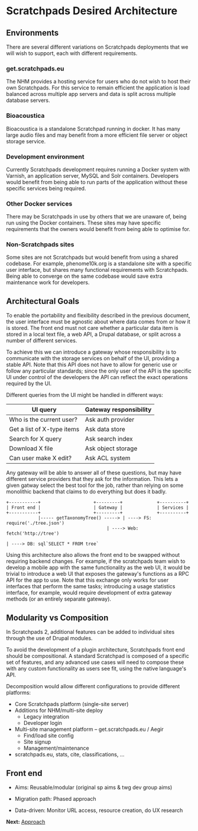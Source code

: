 # Scratchpads Desired Architecture

## Environments

There are several different variations on Scratchpads deployments that we will wish to support, each with different requirements.

### get.scratchpads.eu

The NHM provides a hosting service for users who do not wish to host their own Scratchpads. For this service to remain efficient the application is load balanced across multiple app servers and data is split across multiple database servers.

### Bioacoustica

Bioacoustica is a standalone Scratchpad running in docker. It has many large audio files and may benefit from a more efficient file server or object storage service.

### Development environment

Currently Scratchpads development requires running a Docker system with Varnish, an application server, MySQL and Solr containers. Developers would benefit from being able to run parts of the application without these specific services being required.

### Other Docker services

There may be Scratchpads in use by others that we are unaware of, being run using the Docker containers. These sites may have specific requirements that the owners would benefit from being able to optimise for.

### Non-Scratchpads sites

Some sites are not Scratchpads but would benefit from using a shared codebase. For example, phenome10k.org is a standalone site with a specific user interface, but shares many functional requirements with Scratchpads. Being able to converge on the same codebase would save extra maintenance work for developers.

## Architectural Goals

To enable the portability and flexibility described in the previous document, the user interface must be agnostic about where data comes from or how it is stored. The front end must not care whether a particular data item is stored in a local text file, a web API, a Drupal database, or split across a number of different services.

To achieve this we can introduce a gateway whose responsibility is to communicate with the storage services on behalf of the UI, providing a stable API. Note that this API does not have to allow for generic use or follow any particular standards; since the only user of the API is the specific UI under control of the developers the API can reflect the exact operations required by the UI.

Different queries from the UI might be handled in different ways:

| UI query | Gateway responsibility |
| - | - |
| Who is the current user?		| 		Ask auth provider |
| Get a list of X-type items	| 		Ask data store |
| Search for X query					| 		Ask search index |
| Download X file							| 		Ask object storage |
| Can user make X edit?				| 		Ask ACL system |

Any gateway will be able to answer all of these questions, but may have different service providers that they ask for the information. This lets a given gatway select the best tool for the job, rather than relying on some monolithic backend that claims to do everything but does it badly.

```
+-----------+                    +---------+             +----------+
| Front end |                    | Gateway |             | Services |
+-----------+                    +---------+             +----------+
			|----- getTaxonomyTree() -----> | ----> FS: require('./tree.json')
                                      | ----> Web: fetch('http://tree')
																			| ----> DB: sql`SELECT * FROM tree`
```

Using this architecture also allows the front end to be swapped without requiring backend changes. For example, if the scratchpads team wish to develop a mobile app with the same functionality as the web UI, it would be trivial to introduce a web UI that exposes the gateway's functions as a RPC API for the app to use. Note that this exchange only works for user interfaces that perform the same tasks; introducing a usage statistics interface, for example, would require development of extra gateway methods (or an entirely separate gateway).

## Modularity vs Composition

In Scratchpads 2, additional features can be added to individual sites through the use of Drupal modules.

To avoid the development of a plugin architecture, Scratchpads front end should be compositional. A standard Scratchpad is composed of a specific set of features, and any advanced use cases will need to compose these with any custom functionality as users see fit, using the native language's API.

Decomposition would allow different configurations to provide different platforms:

 - Core Scratchpads platform (single-site server)
 - Additions for NHM/multi-site deploy
   - Legacy integration
   - Developer login
 - Multi-site management platform – get.scratchpads.eu / Aegir
   - Find/load site config
   - Site signup
   - Management/maintenance
 - scratchpads.eu, stats, cite, classifications, ...


## Front end

- Aims: Reusable/modular (original sp aims & twg dev group aims)

- Migration path: Phased approach

- Data-driven: Monitor URL access, resource creation, do UX research

**Next:** [Approach](./3-approach.md)
